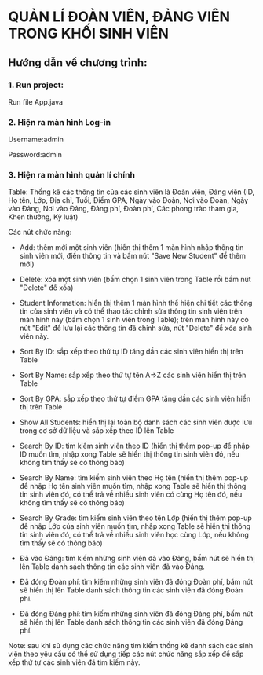 # QUẢN LÍ ĐOÀN VIÊN, ĐẢNG VIÊN TRONG KHỐI SINH VIÊN

## Hướng dẫn về chương trình:
### 1. Run project: 
   Run file App.java
### 2. Hiện ra màn hình Log-in 
   Username:admin
   
   Password:admin
### 3. Hiện ra màn hình quản lí chính
   Table: Thống kê các thông tin của các sinh viên là Đoàn viên, Đảng viên (ID, Họ tên, Lớp, Địa chỉ, Tuổi, Điểm GPA, Ngày vào Đoàn, Nơi vào Đoàn, Ngày vào Đảng, Nơi vào Đảng, Đảng phí, Đoàn phí, Các phong trào tham gia, Khen thưởng, Kỷ luật)
   
   Các nút chức năng:
   
   - Add: thêm mới một sinh viên (hiển thị thêm 1 màn hình nhập thông tin sinh viên mới, điền thông tin và bấm nút "Save New Student" để thêm mới)
	
   - Delete: xóa một sinh viên (bấm chọn 1 sinh viên trong Table rồi bấm nút "Delete" để xóa)
	
   - Student Information: hiển thị thêm 1 màn hình thể hiện chi tiết các thông tin của sinh viên và có thể thao tác chỉnh sửa thông tin sinh viên trên màn hình này (bấm chọn 1 sinh viên trong Table); trên màn hình này có nút "Edit" để lưu lại các thông tin đã chỉnh sửa, nút "Delete" để xóa sinh viên này.
	
   - Sort By ID: sắp xếp theo thứ tự ID tăng dần các sinh viên hiển thị trên Table
	
   - Sort By Name: sắp xếp theo thứ tự tên A=>Z các sinh viên hiển thị trên Table
   
   - Sort By GPA: sắp xếp theo thứ tự điểm GPA tăng dần các sinh viên hiển thị trên Table
   
   - Show All Students: hiển thị lại toàn bộ danh sách các sinh viên được lưu trong cơ sở dữ liệu và sắp xếp theo ID lên Table
   
   - Search By ID: tìm kiếm sinh viên theo ID (hiển thị thêm pop-up để nhập ID muốn tìm, nhập xong Table sẽ hiển thị thông tin sinh viên đó, nếu không tìm thấy sẽ có thông báo)
   
   - Search By Name: tìm kiếm sinh viên theo Họ tên (hiển thị thêm pop-up để nhập Họ tên sinh viên muốn tìm, nhập xong Table sẽ hiển thị thông tin sinh viên đó, có thể trả về nhiều sinh viên có cùng Họ tên đó, nếu không tìm thấy sẽ có thông báo)
   
   - Search By Grade: tìm kiếm sinh viên theo tên Lớp (hiển thị thêm pop-up để nhập Lớp của sinh viên muốn tìm, nhập xong Table sẽ hiển thị thông tin sinh viên đó, có thể trả về nhiều sinh viên học cùng Lớp, nếu không tìm thấy sẽ có thông báo)
   
   - Đã vào Đảng: tìm kiếm những sinh viên đã vào Đảng, bấm nút sẽ hiển thị lên Table danh sách thông tin các sinh viên đã vào Đảng.
   
   - Đã đóng Đoàn phí: tìm kiếm những sinh viên đã đóng Đoàn phí, bấm nút sẽ hiển thị lên Table danh sách thông tin các sinh viên đã đóng Đoàn phí.
   
   - Đã đóng Đảng phí: tìm kiếm những sinh viên đã đóng Đảng phí, bấm nút sẽ hiển thị lên Table danh sách thông tin các sinh viên đã đóng Đảng phí.

Note: sau khi sử dụng các chức năng tìm kiếm thống kê danh sách các sinh viên theo yêu cầu có thể sử dụng tiếp các nút chức năng sắp xếp để sắp xếp thứ tự các sinh viên đã tìm kiếm này.
   
   
   
